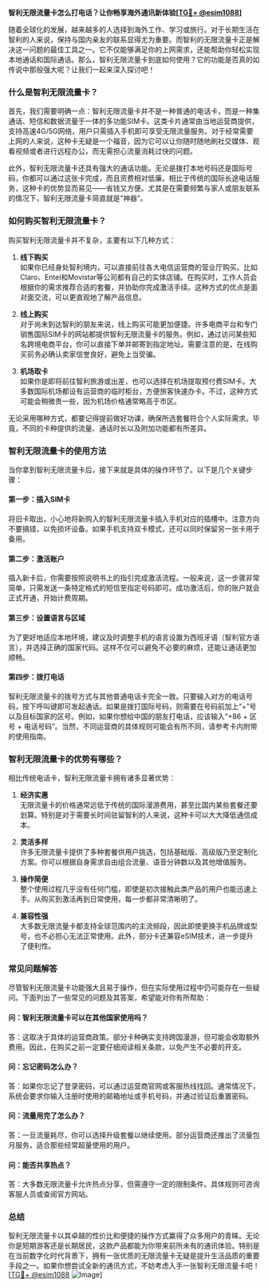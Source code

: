 **智利无限流量卡怎么打电话？让你畅享海外通讯新体验[[TG💪+ @esim1088](https://t.me/s/esim1088)]**

随着全球化的发展，越来越多的人选择到海外工作、学习或旅行。对于长期生活在智利的人来说，保持与国内亲友的联系显得尤为重要。而智利的无限流量卡正是解决这一问题的最佳工具之一。它不仅能够满足你的上网需求，还能帮助你轻松实现本地通话和国际通话。那么，智利无限流量卡到底如何使用？它的功能是否真的如传说中那般强大呢？让我们一起来深入探讨吧！

### **什么是智利无限流量卡？**

首先，我们需要明确一点：智利无限流量卡并不是一种普通的电话卡，而是一种集通话、短信和数据流量于一体的多功能SIM卡。这类卡片通常由当地运营商提供，支持高速4G/5G网络，用户只需插入手机即可享受无限流量服务。对于经常需要上网的人来说，这种卡无疑是一个福音，因为它可以让你随时随地刷社交媒体、观看视频或者进行远程办公，而无需担心流量消耗过快的问题。

此外，智利无限流量卡还具有强大的通话功能。无论是拨打本地号码还是国际号码，你都可以通过这张卡完成，而且资费相对低廉。相比于传统的国际长途电话服务，这种卡的优势显而易见——省钱又方便。尤其是在需要频繁与家人或朋友联系的情况下，智利无限流量卡简直就是“神器”。

### **如何购买智利无限流量卡？**

购买智利无限流量卡并不复杂，主要有以下几种方式：

1. **线下购买**  
   如果你已经身处智利境内，可以直接前往各大电信运营商的营业厅购买。比如Claro、Entel和Movistar等公司都有自己的实体店铺。在购买时，工作人员会根据你的需求推荐合适的套餐，并协助你完成激活手续。这种方式的优点是面对面交流，可以更直观地了解产品信息。

2. **线上购买**  
   对于尚未到达智利的朋友来说，线上购买可能更加便捷。许多电商平台和专门销售国际SIM卡的网站都提供智利无限流量卡的服务。例如，通过访问某些知名跨境电商平台，你可以直接下单并邮寄到指定地址。需要注意的是，在线购买前务必确认卖家信誉良好，避免上当受骗。

3. **机场取卡**  
   如果你是即将前往智利旅游或出差，也可以选择在机场提取预付费SIM卡。大多数国际机场都设有运营商的临时柜台，方便旅客快速办卡。不过，这种方式可能会稍微贵一些，因为机场价格通常略高于市区。

无论采用哪种方式，都要记得提前做好功课，确保所选套餐符合个人实际需求。毕竟，不同的卡种提供的流量、通话时长以及附加功能都有所差异。

### **智利无限流量卡的使用方法**

当你拿到智利无限流量卡后，接下来就是具体的操作环节了。以下是几个关键步骤：

#### **第一步：插入SIM卡**
将旧卡取出，小心地将新购入的智利无限流量卡插入手机对应的插槽中。注意方向不要搞错，以免损坏设备。如果手机支持双卡模式，还可以同时保留另一张卡用于备用。

#### **第二步：激活账户**
插入新卡后，你需要按照说明书上的指引完成激活流程。一般来说，这一步骤非常简单，只需发送一条特定格式的短信至指定号码即可。成功激活后，你的账户就会正式开通，开始计费周期。

#### **第三步：设置语言与区域**
为了更好地适应本地环境，建议及时调整手机的语言设置为西班牙语（智利官方语言），并选择正确的国家代码。这样不仅可以避免不必要的麻烦，还能让通话更加顺畅。

#### **第四步：拨打电话**
智利无限流量卡的拨号方式与其他普通电话卡完全一致。只要输入对方的电话号码，按下呼叫键即可发起通话。如果是拨打国际号码，则需要在号码前加上“+”号以及目标国家的区号。例如，如果你想给中国的朋友打电话，应该输入“+86 + 区号 + 电话号码”。当然，不同运营商的具体规则可能会有所不同，请参考卡内附带的使用指南。

### **智利无限流量卡的优势有哪些？**

相比传统电话卡，智利无限流量卡拥有诸多显著优势：

1. **经济实惠**  
   无限流量卡的价格通常远低于传统的国际漫游费用，甚至比国内某些套餐还要划算。特别是对于需要长时间驻留智利的人来说，这种卡可以大大降低通信成本。

2. **灵活多样**  
   许多无限流量卡提供了多种套餐供用户挑选，包括基础版、高级版乃至定制化方案。你可以根据自身需求自由组合流量、语音分钟数以及其他增值服务。

3. **操作简便**  
   整个使用过程几乎没有任何门槛，即使是初次接触此类产品的用户也能迅速上手。从购买到激活再到日常使用，每一步都非常清晰明了。

4. **兼容性强**  
   大多数无限流量卡都支持全球范围内的主流频段，因此即使更换手机品牌或型号，也不必担心无法正常使用。此外，部分卡还兼容eSIM技术，进一步提升了便利性。

### **常见问题解答**

尽管智利无限流量卡功能强大且易于操作，但在实际使用过程中仍可能存在一些疑问。下面列出了一些常见的问题及其答案，希望能对你有所帮助：

#### **问：智利无限流量卡可以在其他国家使用吗？**
答：这取决于具体的运营商政策。部分卡种确实支持跨国漫游，但可能会收取额外费用。因此，在购买之前一定要仔细阅读相关条款，以免产生不必要的开支。

#### **问：忘记密码怎么办？**
答：如果你忘记了登录密码，可以通过运营商官网或客服热线找回。通常情况下，系统会要求你输入注册时使用的邮箱地址或手机号码，并通过验证后重置密码。

#### **问：流量用完了怎么办？**
答：一旦流量耗尽，你可以选择升级套餐以继续使用。部分运营商还推出了流量包月服务，适合那些经常超量使用的用户。

#### **问：能否共享热点？**
答：大多数无限流量卡允许热点分享，但需遵守一定的限制条件。具体规则可咨询客服人员或查阅官方网站。

### **总结**

智利无限流量卡以其卓越的性价比和便捷的操作方式赢得了众多用户的青睐。无论你是短期游客还是长期居民，这款产品都能为你带来前所未有的通讯体验。特别是在当前数字化时代背景下，拥有一张优质的无限流量卡无疑是提升生活品质的重要手段之一。如果你想尝试全新的通讯方式，不妨考虑入手一张智利无限流量卡吧！[[TG💪+ @esim1088](https://t.me/s/esim1088) ![Image](https://i.postimg.cc/4NQfJmqS/Snipaste-2025-05-13-00-14-12.png)]